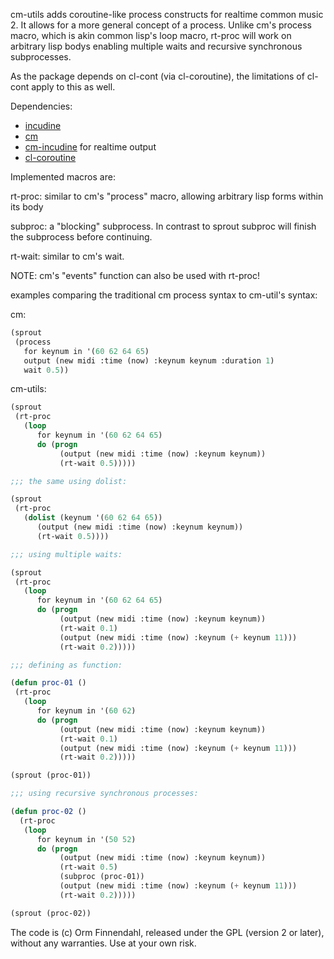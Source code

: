 cm-utils adds coroutine-like process constructs for realtime common
music 2. It allows for a more general concept of a process. Unlike
cm's process macro, which is akin common lisp's loop macro, rt-proc
will work on arbitrary lisp bodys enabling multiple waits and
recursive synchronous subprocesses.

As the package depends on cl-cont (via cl-coroutine), the limitations
of cl-cont apply to this as well.

Dependencies:

- [incudine](http://incudine.sourceforge.net/)
- [cm](https://github.com/ormf/cm)
- [cm-incudine](https://github.com/ormf/cm-incudine) for realtime output
- [cl-coroutine](https://github.com/takagi/cl-coroutine)

Implemented macros are:

rt-proc: similar to cm's "process" macro, allowing arbitrary lisp forms within its body

subproc: a "blocking" subprocess. In contrast to sprout subproc will finish
         the subprocess before continuing.

rt-wait: similar to cm's wait.

NOTE: cm's "events" function can also be used with rt-proc! 


examples comparing the traditional cm process syntax to cm-util's
syntax:

cm:
```cl
(sprout
 (process
   for keynum in '(60 62 64 65)
   output (new midi :time (now) :keynum keynum :duration 1)
   wait 0.5))
```
cm-utils:
```cl
(sprout
 (rt-proc
   (loop
      for keynum in '(60 62 64 65)
      do (progn
           (output (new midi :time (now) :keynum keynum))
           (rt-wait 0.5)))))

;;; the same using dolist:

(sprout
 (rt-proc
   (dolist (keynum '(60 62 64 65))
      (output (new midi :time (now) :keynum keynum))
      (rt-wait 0.5))))

;;; using multiple waits:

(sprout
 (rt-proc
   (loop
      for keynum in '(60 62 64 65)
      do (progn
           (output (new midi :time (now) :keynum keynum))
           (rt-wait 0.1)
           (output (new midi :time (now) :keynum (+ keynum 11)))
           (rt-wait 0.2)))))

;;; defining as function:

(defun proc-01 ()
 (rt-proc
   (loop
      for keynum in '(60 62)
      do (progn
           (output (new midi :time (now) :keynum keynum))
           (rt-wait 0.1)
           (output (new midi :time (now) :keynum (+ keynum 11)))
           (rt-wait 0.2)))))

(sprout (proc-01))

;;; using recursive synchronous processes:

(defun proc-02 ()
  (rt-proc
   (loop
      for keynum in '(50 52)
      do (progn
           (output (new midi :time (now) :keynum keynum))
           (rt-wait 0.5)
           (subproc (proc-01))
           (output (new midi :time (now) :keynum (+ keynum 11)))
           (rt-wait 0.2)))))

(sprout (proc-02))
```

The code is (c) Orm Finnendahl, released under the GPL (version 2 or
later), without any warranties. Use at your own risk.